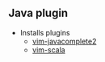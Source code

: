 ## Java plugin

* Installs plugins
    - [vim-javacomplete2](https://github.com/artur-shaik/vim-javacomplete2)
    - [vim-scala](https://github.com/derekwyatt/vim-scala)
